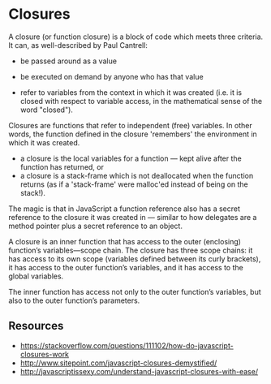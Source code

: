 Closures
========

A closure (or function closure) is a block of code which meets three criteria. It can, as well-described by Paul Cantrell:

* be passed around as a value

* be executed on demand by anyone who has that value

* refer to variables from the context in which it was created (i.e. it is closed with respect to variable access, in the mathematical sense of the word "closed").

Closures are functions that refer to independent (free) variables. In other words, the function defined in the closure 'remembers' the environment in which it was created.

* a closure is the local variables for a function — kept alive after the function has returned, or
* a closure is a stack-frame which is not deallocated when the function returns (as if a 'stack-frame' were malloc'ed instead of being on the stack!).

The magic is that in JavaScript a function reference also has a secret reference to the closure it was created in — similar to how delegates are a method pointer plus a secret reference to an object.

A closure is an inner function that has access to the outer (enclosing) function’s variables—scope chain. The closure has three scope chains: it has access to its own scope (variables defined between its curly brackets), it has access to the outer function’s variables, and it has access to the global variables.

The inner function has access not only to the outer function’s variables, but also to the outer function’s parameters.

## Resources
* https://stackoverflow.com/questions/111102/how-do-javascript-closures-work
* http://www.sitepoint.com/javascript-closures-demystified/
* http://javascriptissexy.com/understand-javascript-closures-with-ease/